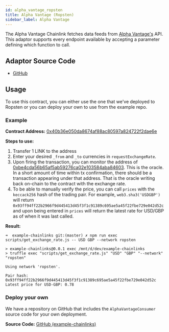 ```yaml
---
id: alpha_vantage_ropsten
title: Alpha Vantage (Ropsten)
sidebar_label: Alpha Vantage
---
```


The Alpha Vantage Chainlink fetches data feeds from [Alpha Vantage's](https://www.alphavantage.co/)
API. This adaptor supports every endpoint available by accepting a parameter
defining which function to call.

## Adaptor Source Code

- [GitHub](https://github.com/linkpoolio/alpha-vantage-cl-ea)

## Usage
To use this contract, you can either use the one that we've deployed to
Ropsten or you can deploy your own to use from the example repo.

### Example
**Contract Address:** [0x40b36e050da8674af88ac80597a824722f2dae6e](https://ropsten.etherscan.io/address/0x40b36e050da8674af88ac80597a824722f2dae6e)

**Steps to use:**

1. Transfer 1 LINK to the address
2. Enter your desired `_from` and `_to` currencies in `requestExchangeRate`.
4. Upon firing the transaction, you can monitor the address of
[0xbe4cda56b65af5ab59276ca02e103584aba84603](https://ropsten.etherscan.io/address/0xbe4cda56b65af5ab59276ca02e103584aba84603).
This is the oracle. In a short amount of time within tx
confirmation, there should be a transaction appearing under that address.
That is the oracle writing back on-chain to the contract with the exchange rate.
5. To be able to manually verify the price, you can call `prices` with the
`keccack256` hash of the trading pair. For example, `web3.sha3('USDGBP')`
will return `0x93ff94ff22b2966f9d445413d45f3f1c91389c695ae5a45f22fbe729e042d52c`
and upon being entered in `prices` will return the latest rate for USD/GBP
as of when it was last called.

**Result:**

```
➜  example-chainlinks git:(master) ✗ npm run exec scripts/get_exchange_rate.js -- USD GBP --network ropsten

> example-chainlinks@0.0.1 exec /mnt/d/dev/example-chainlinks
> truffle exec "scripts/get_exchange_rate.js" "USD" "GBP" "--network" "ropsten"

Using network 'ropsten'.

Pair hash: 0x93ff94ff22b2966f9d445413d45f3f1c91389c695ae5a45f22fbe729e042d52c
Latest price for USD-GBP: 0.78
```

### Deploy your own
We have a repository on GitHub that includes the `AlphaVantageConsumer`
source code for your own deployment.

**Source Code:** [GitHub (example-chainlinks)](https://github.com/linkpoolio/example-chainlinks)